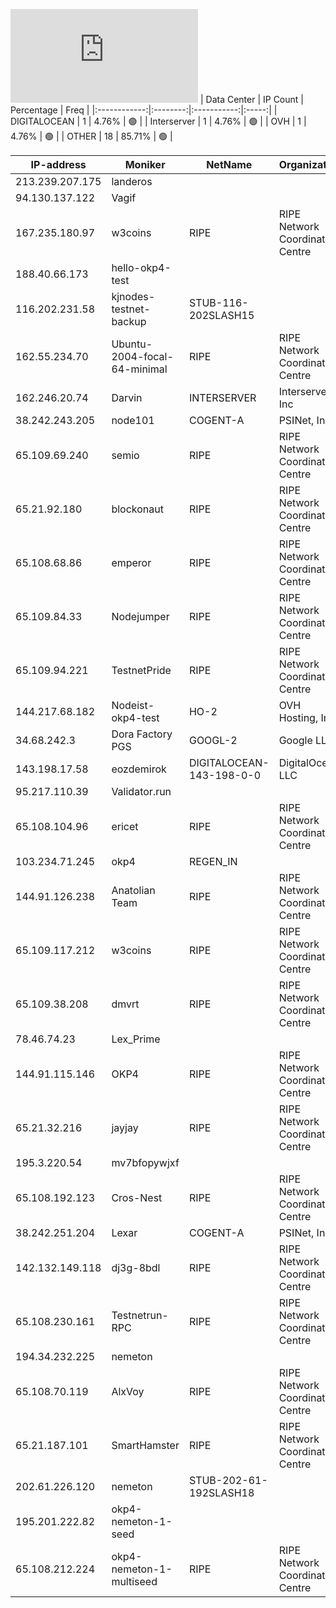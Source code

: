 ![Diagramm](https://github.com/obajay/StateSync-snapshots/blob/main/Projects/OKP4/1/README.md)
| Data Center | IP Count | Percentage | Freq |
|:------------:|:--------:|:-----------:|:-----:|
| DIGITALOCEAN | 1 | 4.76% | 🟢 |
| Interserver | 1 | 4.76% | 🟢 |
| OVH | 1 | 4.76% | 🟢 |
| OTHER | 18 | 85.71% | 🟢 |

<!-- START_TABLE -->
| IP-address | Moniker | NetName | Organization |
|-------------|-------------|-------------|-------------|
| 213.239.207.175 | landeros |  |  |
| 94.130.137.122 | Vagif |  |  |
| 167.235.180.97 | w3coins | RIPE | RIPE Network Coordination Centre |
| 188.40.66.173 | hello-okp4-test |  |  |
| 116.202.231.58 | kjnodes-testnet-backup | STUB-116-202SLASH15 |  |
| 162.55.234.70 | Ubuntu-2004-focal-64-minimal | RIPE | RIPE Network Coordination Centre |
| 162.246.20.74 | Darvin | INTERSERVER | Interserver, Inc |
| 38.242.243.205 | node101 | COGENT-A | PSINet, Inc. |
| 65.109.69.240 | semio | RIPE | RIPE Network Coordination Centre |
| 65.21.92.180 | blockonaut | RIPE | RIPE Network Coordination Centre |
| 65.108.68.86 | emperor | RIPE | RIPE Network Coordination Centre |
| 65.109.84.33 | Nodejumper | RIPE | RIPE Network Coordination Centre |
| 65.109.94.221 | TestnetPride | RIPE | RIPE Network Coordination Centre |
| 144.217.68.182 | Nodeist-okp4-test | HO-2 | OVH Hosting, Inc. |
| 34.68.242.3 | Dora Factory PGS | GOOGL-2 | Google LLC |
| 143.198.17.58 | eozdemirok | DIGITALOCEAN-143-198-0-0 | DigitalOcean, LLC |
| 95.217.110.39 | Validator.run |  |  |
| 65.108.104.96 | ericet | RIPE | RIPE Network Coordination Centre |
| 103.234.71.245 | okp4 | REGEN_IN |  |
| 144.91.126.238 | Anatolian Team | RIPE | RIPE Network Coordination Centre |
| 65.109.117.212 | w3coins | RIPE | RIPE Network Coordination Centre |
| 65.109.38.208 | dmvrt | RIPE | RIPE Network Coordination Centre |
| 78.46.74.23 | Lex_Prime |  |  |
| 144.91.115.146 | OKP4 | RIPE | RIPE Network Coordination Centre |
| 65.21.32.216 | jayjay | RIPE | RIPE Network Coordination Centre |
| 195.3.220.54 | mv7bfopywjxf |  |  |
| 65.108.192.123 | Cros-Nest | RIPE | RIPE Network Coordination Centre |
| 38.242.251.204 | Lexar | COGENT-A | PSINet, Inc. |
| 142.132.149.118 | dj3g-8bdl | RIPE | RIPE Network Coordination Centre |
| 65.108.230.161 | Testnetrun-RPC | RIPE | RIPE Network Coordination Centre |
| 194.34.232.225 | nemeton |  |  |
| 65.108.70.119 | AlxVoy | RIPE | RIPE Network Coordination Centre |
| 65.21.187.101 | SmartHamster | RIPE | RIPE Network Coordination Centre |
| 202.61.226.120 | nemeton | STUB-202-61-192SLASH18 |  |
| 195.201.222.82 | okp4-nemeton-1-seed |  |  |
| 65.108.212.224 | okp4-nemeton-1-multiseed | RIPE | RIPE Network Coordination Centre |

<!-- END_TABLE -->